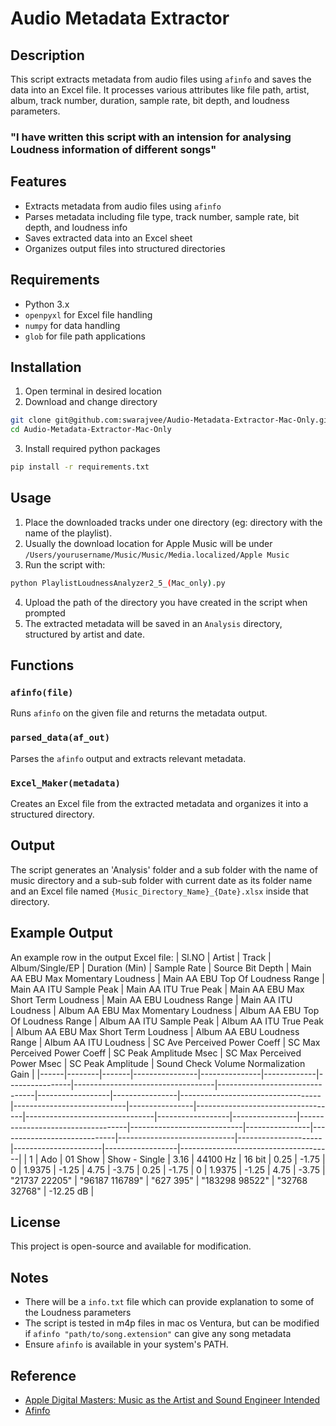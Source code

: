 # Audio Metadata Extractor

## Description
This script extracts metadata from audio files using `afinfo` and saves the data into an Excel file. It processes various attributes like file path, artist, album, track number, duration, sample rate, bit depth, and loudness parameters.

### "I have written this script with an intension for analysing Loudness information of different songs"

## Features
- Extracts metadata from audio files using `afinfo`
- Parses metadata including file type, track number, sample rate, bit depth, and loudness info
- Saves extracted data into an Excel sheet
- Organizes output files into structured directories

## Requirements
- Python 3.x
- `openpyxl` for Excel file handling
- `numpy` for data handling
- `glob` for file path applications

## Installation
1. Open terminal in desired location
2. Download and change directory
```bash
git clone git@github.com:swarajvee/Audio-Metadata-Extractor-Mac-Only.git
cd Audio-Metadata-Extractor-Mac-Only
```
3. Install required python packages
```bash
pip install -r requirements.txt
```

## Usage
1. Place the downloaded tracks under one directory (eg: directory with the name of the playlist).
2. Usually the download location for Apple Music will be under ```/Users/yourusername/Music/Music/Media.localized/Apple Music```
3. Run the script with:
```bash
python PlaylistLoudnessAnalyzer2_5_(Mac_only).py
```
4. Upload the path of the directory you have created in the script when prompted
5. The extracted metadata will be saved in an `Analysis` directory, structured by artist and date.

## Functions
### `afinfo(file)`
Runs `afinfo` on the given file and returns the metadata output.

### `parsed_data(af_out)`
Parses the `afinfo` output and extracts relevant metadata.

### `Excel_Maker(metadata)`
Creates an Excel file from the extracted metadata and organizes it into a structured directory.

## Output
The script generates an 'Analysis' folder and a sub folder with the name of music directory and a sub-sub folder with current date as its folder name and an Excel file named `{Music_Directory_Name}_{Date}.xlsx` inside that directory.

## Example Output
An example row in the output Excel file:
| Sl.NO | Artist | Track | Album/Single/EP | Duration (Min) | Sample Rate | Source Bit Depth | Main AA EBU Max Momentary Loudness | Main AA EBU Top Of Loudness Range | Main AA ITU Sample Peak | Main AA ITU True Peak | Main AA EBU Max Short Term Loudness | Main AA EBU Loudness Range | Main AA ITU Loudness | Album AA EBU Max Momentary Loudness | Album AA EBU Top Of Loudness Range | Album AA ITU Sample Peak | Album AA ITU True Peak | Album AA EBU Max Short Term Loudness | Album AA EBU Loudness Range | Album AA ITU Loudness | SC Ave Perceived Power Coeff | SC Max Perceived Power Coeff | SC Peak Amplitude Msec | SC Max Perceived Power Msec | SC Peak Amplitude | Sound Check Volume Normalization Gain |
|------|--------|-------|----------------|---------------|-------------|----------------|-----------------------------------|--------------------------------|------------------|----------------|-----------------------------------|----------------------------|----------------|-----------------------------------|--------------------------------|------------------|----------------|-----------------------------------|----------------------------|----------------|-----------------------------|-----------------------------|---------------------|----------------------|------------------|--------------------------------------|
| 1 | Ado | 01 Show | Show - Single | 3.16 | 44100 Hz | 16 bit | 0.25 | -1.75 | 0 | 1.9375 | -1.25 | 4.75 | -3.75 | 0.25 | -1.75 | 0 | 1.9375 | -1.25 | 4.75 | -3.75 | "21737 22205" | "96187 116789" | "627 395" | "183298 98522" | "32768 32768" | -12.25 dB |

## License
This project is open-source and available for modification.

## Notes
- There will be a `info.txt` file which can provide explanation to some of the Loudness parameters
- The script is tested in m4p files in mac os Ventura, but can be modified if ```afinfo "path/to/song.extension"``` can give any song metadata
- Ensure `afinfo` is available in your system's PATH.

## Reference 
- [Apple Digital Masters: Music as the Artist and Sound Engineer Intended](https://www.apple.com/apple-music/apple-digital-masters/docs/apple-digital-masters.pdf)
- [Afinfo](https://ss64.com/mac/afinfo.html)

